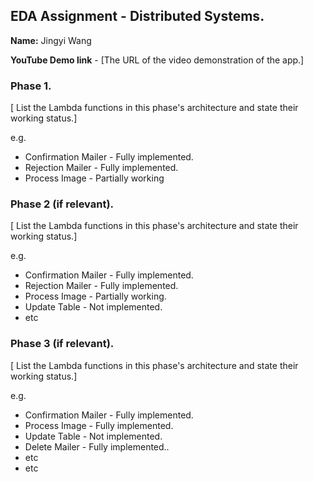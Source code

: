## EDA Assignment - Distributed Systems.

__Name:__ Jingyi Wang

__YouTube Demo link__ - [The URL of the video demonstration of the app.]


### Phase 1.

[ List the Lambda functions in this phase's architecture and state their working status.]

e.g.

+ Confirmation Mailer - Fully implemented.
+ Rejection Mailer - Fully implemented.
+ Process Image - Partially working

### Phase 2 (if relevant).

[ List the Lambda functions in this phase's architecture and state their working status.]

e.g.

+ Confirmation Mailer - Fully implemented.
+ Rejection Mailer - Fully implemented.
+ Process Image - Partially working.
+ Update Table - Not implemented.
+ etc

### Phase 3 (if relevant).

[ List the Lambda functions in this phase's architecture and state their working status.]

e.g.

+ Confirmation Mailer - Fully implemented.
+ Process Image - Fully implemented.
+ Update Table - Not implemented.
+ Delete Mailer - Fully implemented..
+ etc
+ etc